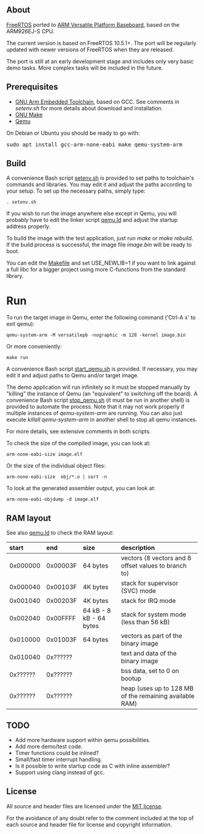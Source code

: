 ## About
[FreeRTOS](http://www.freertos.org/) ported to [ARM Versatile Platform Baseboard](http://infocenter.arm.com/help/topic/com.arm.doc.dui0225d/DUI0225D_versatile_application_baseboard_arm926ej_s_ug.pdf),
based on the ARM926EJ-S CPU.

The current version is based on FreeRTOS 10.5.1+. The port will be regularly
updated with newer versions of FreeRTOS when they are released.

The port is still at an early development stage and includes only very basic
demo tasks. More complex tasks will be included in the future.


## Prerequisites
* [GNU Arm Embedded Toolchain](https://developer.arm.com/open-source/gnu-toolchain/gnu-rm/downloads),
based on GCC. See comments in _setenv.sh_ for more details about download and installation.
* [GNU Make](https://www.gnu.org/software/make/manual/make.html)
* [Qemu](https://www.qemu.org/)

On Debian or Ubuntu you should be ready to go with:
<pre>
sudo apt install gcc-arm-none-eabi make qemu-system-arm
</pre>

## Build

A convenience Bash script [setenv.sh](setenv.sh) is provided to set paths to toolchain's commands
and libraries. You may edit it and adjust the paths according to your setup. To set up
the necessary paths, simply type:

`. setenv.sh`

If you wish to run the image anywhere else except in Qemu, you will probably have to
edit the linker script [qemu.ld](Demo/qemu.ld) and adjust the startup address properly.

To build the image with the test application, just run _make_ or _make rebuild_.
If the build process is successful, the image file _image.bin_ will be ready to boot.

You can edit the [Makefile](Makefile) and set USE_NEWLIB=1 if you want to link against
a full libc for a bigger project using more C-functions from the standard library.

# Run

To run the target image in Qemu, enter the following command ('Ctrl-A x' to exit qemu):

`qemu-system-arm -M versatilepb -nographic -m 128 -kernel image.bin`

Or more conveniently:

`make run`

A convenience Bash script [start\_qemu.sh](start_qemu.sh) is provided. If necessary, you may
edit it and adjust paths to Qemu and/or target image.

The demo application will run infinitely so it must be stopped manually by
"killing" the instance of Qemu (an "equivalent" to switching off the board).
A convenience Bash script [stop\_qemu.sh](stop_qemu.sh) (it must be run in another shell)
is provided to automate the process. Note that it may not work properly if
multiple instances of _qemu-system-arm_ are running.
You can also just execute _killall qemu-system-arm_ in another shell to stop all qemu instances.

For more details, see extensive comments in both scripts.

To check the size of the compiled image, you can look at:

`arm-none-eabi-size image.elf`

Or the size of the individual object files:

`arm-none-eabi-size  obj/*.o | sort -n`

To look at the generated assembler output, you can look at:

`arm-none-eabi-objdump -d image.elf`

## RAM layout

See also [qemu.ld](Demo/qemu.ld) to check the RAM layout:

| start    | end      | size                    | description                                             |
|:---------|:---------|:------------------------|:--------------------------------------------------------|
| 0x000000 | 0x00003F | 64 bytes                | vectors (8 vectors and 8 offset values to branch to)    |
| 0x000040 | 0x00103F | 4K bytes                | stack for supervisor (SVC) mode                         |
| 0x001040 | 0x00203F | 4K bytes                | stack for IRQ mode                                      |
| 0x002040 | 0x00FFFF | 64 kB - 8 kB - 64 bytes | stack for system mode (less than 56 kB)                 |
| 0x010000 | 0x01003F | 64 bytes                | vectors as part of the binary image                     |
| 0x010040 | 0x?????? |                         | text and data of the binary image                       |
| 0x?????? | 0x?????? |                         | bss data, set to 0 on bootup                            |
| 0x?????? | 0x?????? |                         | heap (uses up to 128 MB of the remaining available RAM) |

## TODO

- Add more hardware support within qemu possibilities.
- Add more demo/test code.
- Timer functions could be inlined?
- Small/fast timer interrupt handling.
- Is it possible to write startup code as C with inline assembler?
- Support using clang instead of gcc.

## License

All source and header files are licensed under
the [MIT license](https://www.freertos.org/a00114.html).

For the avoidance of any doubt refer to the comment included at the top of each source and
header file for license and copyright information.
